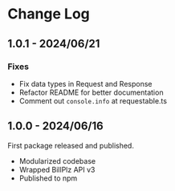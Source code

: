 # Change Log

## 1.0.1 - 2024/06/21

### Fixes
* Fix data types in Request and Response
* Refactor README for better documentation
* Comment out `console.info` at requestable.ts

## 1.0.0 - 2024/06/16
First package released and published.

* Modularized codebase
* Wrapped BillPlz API v3
* Published to npm
